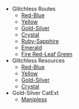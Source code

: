 * Glitchless Routes
  * [Red-Blue](/gen-1/red-blue/main/glitchless/ 'A Speedrun Guide for Pokemon Red and Blue Glitchless')
  * [Yellow](/gen-1/yellow/main/glitchless/ 'A Speedrun Guide for Pokemon Yellow Glitchless')
  * [Gold-Silver](/gen-2/gold-silver/main/glitchless/ 'A Speedrun Guide for Pokemon Gold and Silver Glitchless')
  * [Crystal](/gen-2/crystal/main/glitchless/ 'A Speedrun Guide for Pokemon Crystal Glitchless')
  * [Ruby-Sapphire](/gen-3/ruby-sapphire/main/glitchless/ 'A Speedrun Guide for Pokemon Sapphire Glitchless')
  * [Emerald](/gen-3/emerald/main/glitchless/ 'A Speedrun Guide for Pokemon Emerald Glitchless')
  * [Fire Red-Leaf Green](/gen-3/firered-leafgreen/main/glitchless/ 'A Speedrun Guide for Pokemon Fire Red and Leaf Green Glitchless')
* Glitchless Resources
  * [Red-Blue](/gen-1/red-blue/main/glitchless/resources/ 'A Speedrun Guide for Pokemon Red and Blue Glitchless')
  * [Yellow](/gen-1/yellow/main/glitchless/resources/ 'A Speedrun Guide for Pokemon Yellow Glitchless')
  * [Gold-Silver](/gen-2/gold-silver/main/glitchless/resources/ 'A Speedrun Guide for Pokemon Gold and Silver Glitchless')
  * [Crystal](/gen-2/crystal/main/glitchless/resources/ 'A Speedrun Guide for Pokemon Crystal Glitchless')
  <!--* [Ruby-Sapphire](/gen-3/ruby-sapphire/main/glitchless/resources/ 'A Speedrun Guide for Pokemon Sapphire Glitchless')-->
  <!--* [Emerald](/gen-3/emerald/main/glitchless/resources/ 'A Speedrun Guide for Pokemon Emerald Glitchless')-->
  <!--* [Fire Red-Leaf Green](/gen-3/firered-leafgreen/main/glitchless/resources/ 'A Speedrun Guide for Pokemon Fire Red and Leaf Green Glitchless')-->
* Gold-Silver CatExt
  * [Manipless](/gen-2/gold-silver/catext/manipless/ 'A Speedrun Guide for Pokemon Gold-Silver Manipless')

